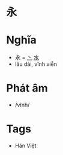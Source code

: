 # 永

# Nghĩa
* 永 = [丶](丶.md) [水](水.md)
* lâu dài, vĩnh viễn

# Phát âm
* /vĩnh/

# Tags
* Hán Việt

